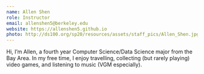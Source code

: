 ```yaml
---
name: Allen Shen
role: Instructor
email: allenshen5@berkeley.edu
website: https://allenshen5.github.io
photo: http://ds100.org/sp20/resources/assets/staff_pics/Allen_Shen.jpg
---
```


Hi, I’m Allen, a fourth year Computer Science/Data Science major from the Bay Area. In my free time, I enjoy travelling, collecting (but rarely playing) video games, and listening to music (VGM especially).